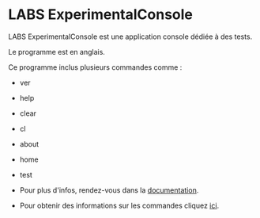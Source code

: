# LABS ExperimentalConsole
LABS ExperimentalConsole est une application console dédiée à des tests.

Le programme est en anglais.

Ce programme inclus plusieurs commandes comme :
* ver
* help
* clear
* cl
* about
* home
* test

* Pour plus d'infos, rendez-vous dans la [documentation](https://github.com/Leo-Corporation/LABS-ExperimentalConsole/wiki).
* Pour obtenir des informations sur les commandes cliquez [ici](https://github.com/Leo-Corporation/LABS-ExperimentalConsole/wiki/Commandes).
